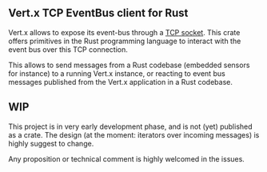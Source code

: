 ## Vert.x TCP EventBus client for Rust


Vert.x allows to expose its event-bus through a [TCP socket](https://vertx.io/docs/vertx-tcp-eventbus-bridge/java/).
This crate offers primitives in the Rust programming language to interact with the event bus over this TCP connection. 

This allows to send messages from a Rust codebase (embedded sensors for instance) to a running Vert.x instance, or reacting to event bus messages published from the Vert.x application in a Rust codebase.


## WIP

This project is in very early development phase, and is not (yet) published as a crate.
The design (at the moment: iterators over incoming messages) is highly suggest to change.

Any proposition or technical comment is highly welcomed in the issues. 
